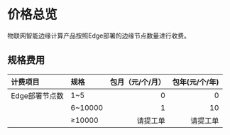 # 价格总览

物联网智能边缘计算产品按照Edge部署的边缘节点数量进行收费。

## 规格费用

| 计费项目       | 规格    | 包月（元/个/月） | 包年(元/个/年) |
| :------------- | :------ | ---------------: | -------------: |
| Edge部署节点数 | 1~5     |                0 |              0 |
|                | 6~10000 |                1 |             10 |
|                | ≥10000  |         请提工单 |       请提工单 |


